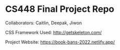 # CS448 Final Project Repo

Collaborators: Caitlin, Deepak, Jiwon

CSS Framework Used: http://getskeleton.com/

Project Website: https://book-bans-2022.netlify.app/
